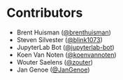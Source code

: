 # Contributors

* Brent Huisman ([@brenthuisman](https://crowdin.com/profile/brenthuisman))
* Steven Silvester ([@blink1073](https://crowdin.com/profile/blink1073))
* JupyterLab Bot ([@jupyterlab-bot](https://crowdin.com/profile/jupyterlab-bot))
* Koen Van Noten ([@koenvannoten](https://crowdin.com/profile/koenvannoten))
* Wouter Saelens ([@zouter](https://crowdin.com/profile/zouter))
* Jan Genoe ([@JanGenoe](https://crowdin.com/profile/JanGenoe))
